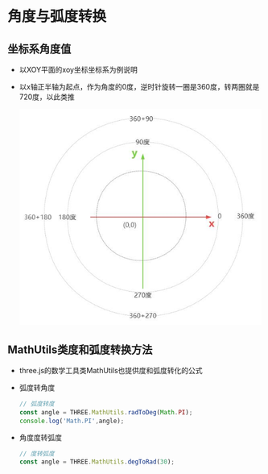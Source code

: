 # 角度与弧度转换

## 坐标系角度值

+ 以XOY平面的xoy坐标坐标系为例说明

+ 以x轴正半轴为起点，作为角度的0度，逆时针旋转一圈是360度，转两圈就是720度，以此类推

  ![threejs坐标系角度值](./image/threejs坐标系角度值.jpg)

## MathUtils类度和弧度转换方法

+ three.js的数学工具类MathUtils也提供度和弧度转化的公式

+ 弧度转角度

  ```js
  // 弧度转度
  const angle = THREE.MathUtils.radToDeg(Math.PI);
  console.log('Math.PI',angle);
  ```

+ 角度度转弧度

  ```js
  // 度转弧度
  const angle = THREE.MathUtils.degToRad(30);
